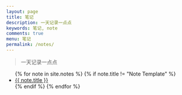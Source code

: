 ```yaml
---
layout: page
title: 笔记
description: 一天记录一点点
keywords: 笔记, note
comments: true
menu: 笔记
permalink: /notes/
---
```


> 一天记录一点点

<ul class="listing">
{% for note in site.notes %}
    {% if note.title != "Note Template" %}
    <li class="listing-item"><a href="{{ site.url }}{{ note.url }}">{{ note.title }}</a></li>
    {% endif %}
{% endfor %}
</ul>

